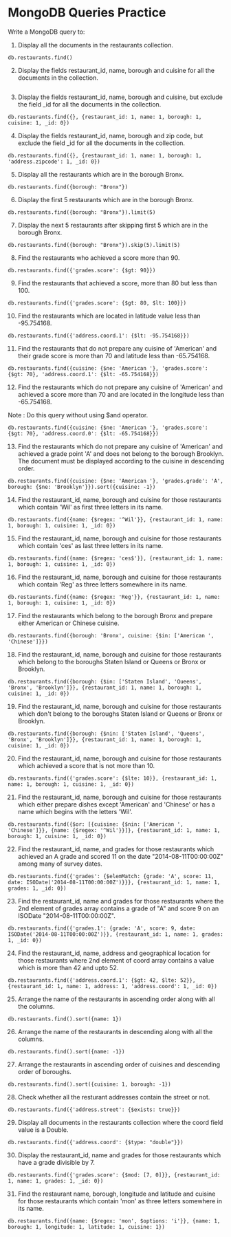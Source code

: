 # MongoDB Queries Practice

Write a MongoDB query to:

1. Display all the documents in the restaurants collection.
```
db.restaurants.find()
```

2. Display the fields restaurant_id, name, borough and cuisine for all the documents in the collection.
```db.restaurants.find({}, {restaurant_id: 1, name: 1, borough: 1, cuisine: 1})
```

3. Display the fields restaurant_id, name, borough and cuisine, but exclude the field _id for all the documents in the collection.
```
db.restaurants.find({}, {restaurant_id: 1, name: 1, borough: 1, cuisine: 1, _id: 0})
``` 

4. Display the fields restaurant_id, name, borough and zip code, but exclude the field _id for all the documents in the collection.
```
db.restaurants.find({}, {restaurant_id: 1, name: 1, borough: 1, 'address.zipcode': 1, _id: 0})
``` 

5. Display all the restaurants which are in the borough Bronx.
```
db.restaurants.find({borough: "Bronx"})
```

6. Display the first 5 restaurants which are in the borough Bronx.
```
db.restaurants.find({borough: "Bronx"}).limit(5)
```

7. Display the next 5 restaurants after skipping first 5 which are in the borough Bronx.
```
db.restaurants.find({borough: "Bronx"}).skip(5).limit(5)
``` 

8. Find the restaurants who achieved a score more than 90.
```
db.restaurants.find({'grades.score': {$gt: 90}})
```

9. Find the restaurants that achieved a score, more than 80 but less than 100.
```
db.restaurants.find({'grades.score': {$gt: 80, $lt: 100}})
```

10. Find the restaurants which are located in latitude value less than -95.754168.
```
db.restaurants.find({'address.coord.1': {$lt: -95.754168}})
```

11. Find the restaurants that do not prepare any cuisine of 'American' and their grade score is more than 70 and latitude less than -65.754168.
```
db.restaurants.find({cuisine: {$ne: 'American '}, 'grades.score': {$gt: 70}, 'address.coord.1': {$lt: -65.754168}})
```

12. Find the restaurants which do not prepare any cuisine of 'American' and achieved a score more than 70 and are located in the longitude less than -65.754168.

Note : Do this query without using $and operator. 
```
db.restaurants.find({cuisine: {$ne: 'American '}, 'grades.score': {$gt: 70}, 'address.coord.0': {$lt: -65.754168}})
```

13. Find the restaurants which do not prepare any cuisine of 'American' and achieved a grade point 'A' and does not belong to the borough Brooklyn. The document must be displayed according to the cuisine in descending order.
```
db.restaurants.find({cuisine: {$ne: 'American '}, 'grades.grade': 'A', borough: {$ne: 'Brooklyn'}}).sort({cuisine: -1})
```

14. Find the restaurant_id, name, borough and cuisine for those restaurants which contain 'Wil' as first three letters in its name.
```
db.restaurants.find({name: {$regex: '^Wil'}}, {restaurant_id: 1, name: 1, borough: 1, cuisine: 1, _id: 0})
```

15. Find the restaurant_id, name, borough and cuisine for those restaurants which contain 'ces' as last three letters in its name. 
```
db.restaurants.find({name: {$regex: 'ces$'}}, {restaurant_id: 1, name: 1, borough: 1, cuisine: 1, _id: 0})
```

16. Find the restaurant_id, name, borough and cuisine for those restaurants which contain 'Reg' as three letters somewhere in its name.
```
db.restaurants.find({name: {$regex: 'Reg'}}, {restaurant_id: 1, name: 1, borough: 1, cuisine: 1, _id: 0})
```

17. Find the restaurants which belong to the borough Bronx and prepare either American or Chinese cuisine.
```
db.restaurants.find({borough: 'Bronx', cuisine: {$in: ['American ', 'Chinese']}})
``` 

18. Find the restaurant_id, name, borough and cuisine for those restaurants which belong to the boroughs Staten Island or Queens or Bronx or Brooklyn.
```
db.restaurants.find({borough: {$in: ['Staten Island', 'Queens', 'Bronx', 'Brooklyn']}}, {restaurant_id: 1, name: 1, borough: 1, cuisine: 1, _id: 0})
```

19. Find the restaurant_id, name, borough and cuisine for those restaurants which don't belong to the boroughs Staten Island or Queens or Bronx or Brooklyn.
```
db.restaurants.find({borough: {$nin: ['Staten Island', 'Queens', 'Bronx', 'Brooklyn']}}, {restaurant_id: 1, name: 1, borough: 1, cuisine: 1, _id: 0})
```

20. Find the restaurant_id, name, borough and cuisine for those restaurants which achieved a score that is not more than 10.
```
db.restaurants.find({'grades.score': {$lte: 10}}, {restaurant_id: 1, name: 1, borough: 1, cuisine: 1, _id: 0})
```

21. Find the restaurant_id, name, borough and cuisine for those restaurants which either prepare dishes except 'American' and 'Chinese' or has a name which begins with the letters 'Wil'.
```
db.restaurants.find({$or: [{cuisine: {$nin: ['American ', 'Chinese']}}, {name: {$regex: '^Wil'}}]}, {restaurant_id: 1, name: 1, borough: 1, cuisine: 1, _id: 0})
```

22. Find the restaurant_id, name, and grades for those restaurants which achieved an A grade and scored 11 on the date "2014-08-11T00:00:00Z" among many of survey dates.
```
db.restaurants.find({'grades': {$elemMatch: {grade: 'A', score: 11, date: ISODate('2014-08-11T00:00:00Z')}}}, {restaurant_id: 1, name: 1, grades: 1, _id: 0})
```

23. Find the restaurant_id, name and grades for those restaurants where the 2nd element of grades array contains a grade of "A" and score 9 on an ISODate "2014-08-11T00:00:00Z".
```
db.restaurants.find({'grades.1': {grade: 'A', score: 9, date: ISODate('2014-08-11T00:00:00Z')}}, {restaurant_id: 1, name: 1, grades: 1, _id: 0})
```

24. Find the restaurant_id, name, address and geographical location for those restaurants where 2nd element of coord array contains a value which is more than 42 and upto 52.
```
db.restaurants.find({'address.coord.1': {$gt: 42, $lte: 52}}, {restaurant_id: 1, name: 1, address: 1, 'address.coord': 1, _id: 0})
```

25. Arrange the name of the restaurants in ascending order along with all the columns.
```
db.restaurants.find().sort({name: 1})
```

26. Arrange the name of the restaurants in descending along with all the columns.
```
db.restaurants.find().sort({name: -1})
```

27. Arrange the restaurants in ascending order of cuisines and descending order of boroughs.
```
db.restaurants.find().sort({cuisine: 1, borough: -1})
```

28. Check whether all the resturant addresses contain the street or not.
```
db.restaurants.find({'address.street': {$exists: true}})
```

29. Display all documents in the restaurants collection where the coord field value is a Double.
```
db.restaurants.find({'address.coord': {$type: "double"}})
```

30. Display the restaurant_id, name and grades for those restaurants which have a grade divisible by 7.
```
db.restaurants.find({'grades.score': {$mod: [7, 0]}}, {restaurant_id: 1, name: 1, grades: 1, _id: 0})
```

31. Find the restaurant name, borough, longitude and latitude and cuisine for those restaurants which contain 'mon' as three letters somewhere in its name.
```
db.restaurants.find({name: {$regex: 'mon', $options: 'i'}}, {name: 1, borough: 1, longitude: 1, latitude: 1, cuisine: 1})
```